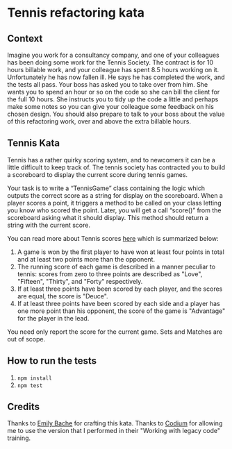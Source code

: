 # Tennis refactoring kata

## Context
Imagine you work for a consultancy company, and one of your colleagues has been doing some work for the Tennis Society.
The contract is for 10 hours billable work, and your colleague has spent 8.5 hours working on it.
Unfortunately he has now fallen ill. He says he has completed the work, and the tests all pass.
Your boss has asked you to take over from him.
She wants you to spend an hour or so on the code so she can bill the client for the full 10 hours.
She instructs you to tidy up the code a little and perhaps make some notes so you can give your colleague some feedback
on his chosen design. You should also prepare to talk to your boss about the value of this refactoring work, over and above the extra billable hours.

## Tennis Kata

Tennis has a rather quirky scoring system, and to newcomers it can be a little difficult to keep track of.
The tennis society has contracted you to build a scoreboard to display the current score during tennis games.

Your task is to write a “TennisGame” class containing the logic which outputs the correct score as a string for
display on the scoreboard. When a player scores a point, it triggers a method to be called on your class letting
you know who scored the point. Later, you will get a call “score()” from the scoreboard asking what it should display.
This method should return a string with the current score.

You can read more about Tennis scores [here](http://en.wikipedia.org/wiki/Tennis#Scoring) which is summarized below:

1. A game is won by the first player to have won at least four points in total and at least two points more than the opponent.
2. The running score of each game is described in a manner peculiar to tennis: scores from zero to three points are described as "Love", "Fifteen", "Thirty", and "Forty" respectively.
3. If at least three points have been scored by each player, and the scores are equal, the score is "Deuce".
4. If at least three points have been scored by each side and a player has one more point than his opponent, the score of the game is "Advantage" for the player in the lead.

You need only report the score for the current game. Sets and Matches are out of scope.

## How to run the tests

1. `npm install`
2. `npm test`

## Credits
Thanks to [Emily Bache](https://github.com/emilybache) for crafting this kata.
Thanks to [Codium](https://www.codium.team/) for allowing me to use the version that I performed in their "Working with legacy code" training. 
